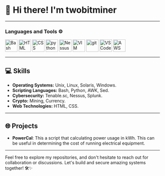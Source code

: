 # 👋 Hi there! I'm twobitminer

---

### Languages and Tools ⚙️
<p align="left">
  <img src="https://www.svgrepo.com/show/353478/bash-icon.svg" alt="Bash Logo" width="40" height="40"/>  
  <img src="https://www.svgrepo.com/show/452228/html-5.svg" alt="HTML Logo" width="40" height="40"/>  
  <img src="https://www.svgrepo.com/show/452185/css-3.svg" alt="CSS Logo" width="40" height="40"/>
  <img src="https://cdn3.iconfinder.com/data/icons/logos-and-brands-adobe/512/267_Python-512.png" alt="python" width="40" height="40"/> 
  <img src="https://www.svgrepo.com/show/331601/tenable.svg" alt="Nessus Logo" width="40" height="40"/>
  <img src="https://www.svgrepo.com/show/354516/vim.svg" alt="VIM Logo" width="40" height="40"/>
  <img src="https://www.vectorlogo.zone/logos/git-scm/git-scm-icon.svg" alt="git" width="40" height="40"/>
  <img src="https://cdn.worldvectorlogo.com/logos/visual-studio-code-1.svg" alt="VSCode Logo" width="40" height="40"/>
  <img src="https://cdn.worldvectorlogo.com/logos/aws-2.svg" alt="AWS Logo" width="40" height="40"/>
</p>

---

## 💻 Skills
- **Operating Systems:** Unix, Linux, Solaris, Windows.
- **Scripting Languages:** Bash, Python, AWK, Sed.
- **Cybersecurity:** Tenable.sc, Nessus, Splunk.
- **Crypto:** Mining, Currency.
- **Web Technologies:** HTML, CSS.

---

## 🌐 Projects

- **PowerCal**: This a script that calculating power usage in kWh. This can be useful in determining the cost of running electrical equipment.

---
Feel free to explore my repositories, and don't hesitate to reach out for collaboration or discussions. Let's build and secure amazing systems together! 🛠️✨

<!--
**twobitminer/twobitminer** is a ✨ _special_ ✨ repository because its `README.md` (this file) appears on your GitHub profile.

Here are some ideas to get you started:

- 🔭 I’m currently working on ...
- 🌱 I’m currently learning ...
- 👯 I’m looking to collaborate on ...
- 🤔 I’m looking for help with ...
- 💬 Ask me about ...
- 📫 How to reach me: ...
- 😄 Pronouns: ...
- ⚡ Fun fact: ...
-->
